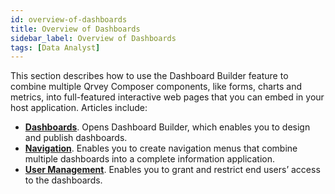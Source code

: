 ```yaml
---
id: overview-of-dashboards
title: Overview of Dashboards
sidebar_label: Overview of Dashboards
tags: [Data Analyst]
---
```


This section describes how to use the Dashboard Builder feature to combine multiple Qrvey Composer components, like forms, charts and metrics, into full-featured interactive web pages that you can embed in your host application. Articles include:

* **[Dashboards](../dashboards/overview-of-dashboards.md)**. Opens Dashboard Builder, which enables you to design and publish dashboards. 
* **[Navigation](../dashboards/navigation/overview-of-navigation.md)**. Enables you to create navigation menus that combine multiple dashboards into a complete information application. 
* **[User Management](../dashboards/user-management/overview-of-user-management.md)**. Enables you to grant and restrict end users’ access to the dashboards. 
